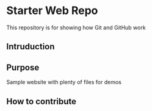 # Starter Web Repo

This repository is for showing how Git and GitHub work

## Intruduction

## Purpose

Sample website with plenty of files for demos

## How to contribute
